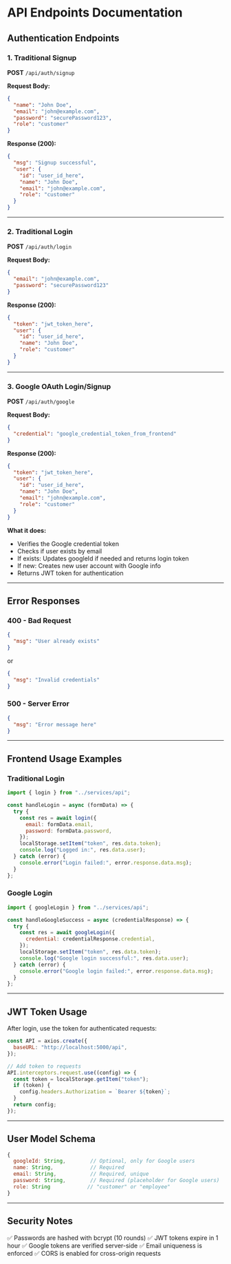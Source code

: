 # API Endpoints Documentation

## Authentication Endpoints

### 1. Traditional Signup

**POST** `/api/auth/signup`

**Request Body:**

```json
{
  "name": "John Doe",
  "email": "john@example.com",
  "password": "securePassword123",
  "role": "customer"
}
```

**Response (200):**

```json
{
  "msg": "Signup successful",
  "user": {
    "id": "user_id_here",
    "name": "John Doe",
    "email": "john@example.com",
    "role": "customer"
  }
}
```

---

### 2. Traditional Login

**POST** `/api/auth/login`

**Request Body:**

```json
{
  "email": "john@example.com",
  "password": "securePassword123"
}
```

**Response (200):**

```json
{
  "token": "jwt_token_here",
  "user": {
    "id": "user_id_here",
    "name": "John Doe",
    "role": "customer"
  }
}
```

---

### 3. Google OAuth Login/Signup

**POST** `/api/auth/google`

**Request Body:**

```json
{
  "credential": "google_credential_token_from_frontend"
}
```

**Response (200):**

```json
{
  "token": "jwt_token_here",
  "user": {
    "id": "user_id_here",
    "name": "John Doe",
    "email": "john@example.com",
    "role": "customer"
  }
}
```

**What it does:**

- Verifies the Google credential token
- Checks if user exists by email
- If exists: Updates googleId if needed and returns login token
- If new: Creates new user account with Google info
- Returns JWT token for authentication

---

## Error Responses

### 400 - Bad Request

```json
{
  "msg": "User already exists"
}
```

or

```json
{
  "msg": "Invalid credentials"
}
```

### 500 - Server Error

```json
{
  "msg": "Error message here"
}
```

---

## Frontend Usage Examples

### Traditional Login

```javascript
import { login } from "../services/api";

const handleLogin = async (formData) => {
  try {
    const res = await login({
      email: formData.email,
      password: formData.password,
    });
    localStorage.setItem("token", res.data.token);
    console.log("Logged in:", res.data.user);
  } catch (error) {
    console.error("Login failed:", error.response.data.msg);
  }
};
```

### Google Login

```javascript
import { googleLogin } from "../services/api";

const handleGoogleSuccess = async (credentialResponse) => {
  try {
    const res = await googleLogin({
      credential: credentialResponse.credential,
    });
    localStorage.setItem("token", res.data.token);
    console.log("Google login successful:", res.data.user);
  } catch (error) {
    console.error("Google login failed:", error.response.data.msg);
  }
};
```

---

## JWT Token Usage

After login, use the token for authenticated requests:

```javascript
const API = axios.create({
  baseURL: "http://localhost:5000/api",
});

// Add token to requests
API.interceptors.request.use((config) => {
  const token = localStorage.getItem("token");
  if (token) {
    config.headers.Authorization = `Bearer ${token}`;
  }
  return config;
});
```

---

## User Model Schema

```javascript
{
  googleId: String,        // Optional, only for Google users
  name: String,            // Required
  email: String,           // Required, unique
  password: String,        // Required (placeholder for Google users)
  role: String            // "customer" or "employee"
}
```

---

## Security Notes

✅ Passwords are hashed with bcrypt (10 rounds)
✅ JWT tokens expire in 1 hour
✅ Google tokens are verified server-side
✅ Email uniqueness is enforced
✅ CORS is enabled for cross-origin requests
